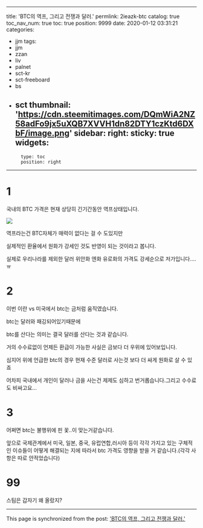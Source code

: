 
---
title: 'BTC의 역프, 그리고 전쟁과 달러.'
permlink: 2ieazk-btc
catalog: true
toc_nav_num: true
toc: true
position: 9999
date: 2020-01-12 03:31:21
categories:
- jjm
tags:
- jjm
- zzan
- liv
- palnet
- sct-kr
- sct-freeboard
- bs
- sct
thumbnail: 'https://cdn.steemitimages.com/DQmWiA2NZ58adFo9jx5uXQB7XVVH1dn82DTY1czKtd6DXbF/image.png'
sidebar:
    right:
        sticky: true
widgets:
    -
        type: toc
        position: right
---


# 1
국내의 BTC 가격은 현재 상당히 긴기간동안 역프상태입니다.

![](https://cdn.steemitimages.com/DQmWiA2NZ58adFo9jx5uXQB7XVVH1dn82DTY1czKtd6DXbF/image.png)

 
역프라는건 BTC자체가 매력이 없다는 걸 수 도있지만

실제적인 환율에서 원화가 강세인 것도 반영이 되는 것이라고 봅니다.

실제로 우리나라를 제외한 달러 위안화 엔화 유로화의 가격도 강세순으로 저가입니다....ㅠ


# 2

이번 이란  vs 미국에서 btc는 금처럼 움직였습니다.

btc는 달러와 패깅되어있기때문에

btc를 산다는 의미는 결국 달러를 산다는 것과 같습니다.

거의 수수료없이 언제든 환급이 가능한 사실은 금보다 더 우위에 있어보입니다. 

심지어 위에 언급한 btc의 경우 현재 수준 달러로 사는것 보다 더 싸게 원화로 살 수 있죠

어차피 국내에서 개인이 달러나 금을 사는건 제제도 심하고 번거롭습니다.그리고 수수료도 비싸고요...


# 3
어쩌면 btc는 불행위에 핀 꽃..이 맞는거같습니다.

앞으로 국제관계에서 미국, 일본, 중국, 유럽연합,러시아 등이 각각 가지고 있는 구체적인 이슈들이 어떻게 해결되는 지에 따라서 btc 가격도 영향을 받을 거 같습니다.(각각 사항은 따로 안적었습니다)


# 99
스팀은 갑자기 왜 올랐지?

- - -

This page is synchronized from the post: ['BTC의 역프, 그리고 전쟁과 달러.'](https://steemit.com/@virus707/2ieazk-btc)
